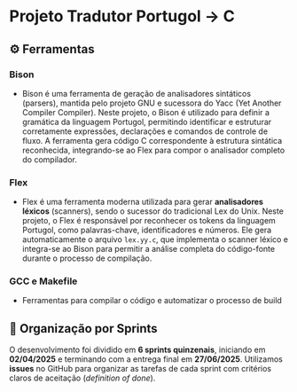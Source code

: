 # Projeto Tradutor Portugol → C

## ⚙️ Ferramentas

### Bison

- Bison é uma ferramenta de geração de analisadores sintáticos (parsers), mantida pelo projeto GNU e sucessora do Yacc (Yet Another Compiler Compiler). Neste projeto, o Bison é utilizado para definir a gramática da linguagem Portugol, permitindo identificar e estruturar corretamente expressões, declarações e comandos de controle de fluxo. A ferramenta gera código C correspondente à estrutura sintática reconhecida, integrando-se ao Flex para compor o analisador completo do compilador.

### Flex

- Flex é uma ferramenta moderna utilizada para gerar **analisadores léxicos** (scanners), sendo o sucessor do tradicional Lex do Unix. Neste projeto, o Flex é responsável por reconhecer os tokens da linguagem Portugol, como palavras-chave, identificadores e números. Ele gera automaticamente o arquivo `lex.yy.c`, que implementa o scanner léxico e integra-se ao Bison para permitir a análise completa do código-fonte durante o processo de compilação.

### GCC e Makefile
- Ferramentas para compilar o código e automatizar o processo de build

## 📅 Organização por Sprints

O desenvolvimento foi dividido em **6 sprints quinzenais**, iniciando em **02/04/2025** e terminando com a entrega final em **27/06/2025**. Utilizamos **issues** no GitHub para organizar as tarefas de cada sprint com critérios claros de aceitação (_definition of done_).
